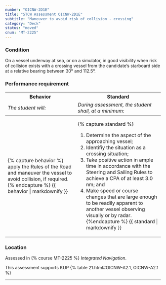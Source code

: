```yaml
---
number: "OICNW-2D1E"
title: "STCW Assessment OICNW-2D1E"
subtitle: "Maneuver to avoid risk of collision - crossing"
category: "Deck"
status: "moved"
cnum: "MT-2225"
---
```

### Condition

On a vessel underway at sea, or on a simulator, in good visibility when risk of collision exists with a crossing vessel from the candidate’s starboard side at a relative bearing between 30° and 112.5°.

### Performance requirement 

<table width='100%' class='Guidelines'>
 <thead>
 <tr>
     <th class='thirty'>Behavior</th>
     <th class='seventy'>Standard</th>
 </tr>
 <tr>
     <td><em>The student will:</em></td>
     <td><em>During assessment, the student shall, at a minimum:</em></td>
 </tr>
 </thead>
 <tbody>
 

<tr><td>

{% capture behavior %}
apply the Rules of the Road and maneuver the vessel to avoid collision, if required.
{% endcapture %}
{{ behavior | markdownify }}

</td><td>

{% capture standard %}
1.	Determine the aspect of the approaching vessel;
2.	Identifiy the situation as a crossing situation;
3.	Take positive action in ample time in accordance with the Steering and Sailing Rules to achieve a CPA of at least 3.0 nm; and
4.	Make speed or course changes that are large enough to be readily apparent to another vessel observing visually or by radar.
{%endcapture %}
{{ standard | markdownify }}

</td></tr>



 </tbody>
 </table>

### Location

Assessed in  {% course  MT-2225 %}  *Integrated Navigation*.

This assessment supports KUP {% table 21.html#OICNW-A2.1, OICNW-A2.1 %}

***

